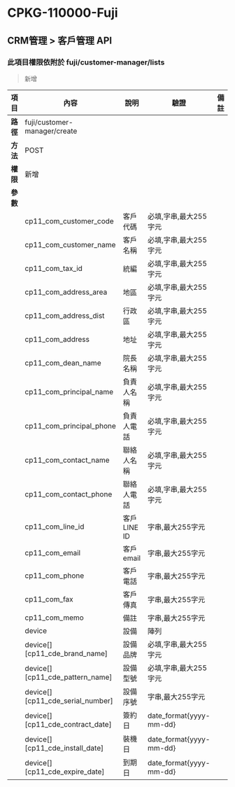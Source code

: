 # CPKG-110000-Fuji

## CRM管理 > 客戶管理 API

### 此項目權限依附於 fuji/customer-manager/lists

> 新增

| 項目                      | 內容                       | 說明                |驗證                      |   備註         |
|---------------------------|----------------------------|----------------------|-----------------|----------------|
| <b>路徑</b>               | fuji/customer-manager/create    |                        |                |                  |
| <b>方法</b>               | POST                        |                    |                    |                 |
| <b>權限</b>               | 新增                       |                     |                   |                 |
| <b>參數</b>               |                            |                       |                 |                 |
|                           | cp11_com_customer_code            | 客戶代碼            | 必填,字串,最大255字元          |                 |
|                           | cp11_com_customer_name      | 客戶名稱            | 必填,字串,最大255字元          |                 |
|                           | cp11_com_tax_id      | 統編            | 必填,字串,最大255字元          |                 |
|                           | cp11_com_address_area      | 地區            | 必填,字串,最大255字元          |                 |
|                           | cp11_com_address_dist      | 行政區            | 必填,字串,最大255字元         |                 |
|                           | cp11_com_address      | 地址            | 必填,字串,最大255字元          |                 |
|                           | cp11_com_dean_name      | 院長名稱            | 必填,字串,最大255字元          |                 |
|                           | cp11_com_principal_name      | 負責人名稱            | 必填,字串,最大255字元          |                 |
|                           | cp11_com_principal_phone      | 負責人電話            | 必填,字串,最大255字元          |                 |
|                           | cp11_com_contact_name      | 聯絡人名稱            | 必填,字串,最大255字元          |                 |
|                           | cp11_com_contact_phone      | 聯絡人電話            | 必填,字串,最大255字元          |                 |
|                           | cp11_com_line_id      | 客戶LINE ID            | 字串,最大255字元          |                 |
|                           | cp11_com_email      | 客戶email            | 字串,最大255字元          |                 |
|                           | cp11_com_phone      | 客戶電話            | 字串,最大255字元          |                 |
|                           | cp11_com_fax      | 客戶傳真            | 字串,最大255字元          |                 |
|                           | cp11_com_memo      | 備註            | 字串,最大255字元          |                 |
|                           | device      | 設備            | 陣列          |                 |
|                           | device[][cp11_cde_brand_name]      | 設備品牌            | 必填,字串,最大255字元          |                 |
|                           | device[][cp11_cde_pattern_name]      | 設備型號            | 必填,字串,最大255字元          |                 |
|                           | device[][cp11_cde_serial_number]      | 設備序號            | 字串,最大255字元          |                 |
|                           | device[][cp11_cde_contract_date]      | 簽約日            | date_format{yyyy-mm-dd}          |                 |
|                           | device[][cp11_cde_install_date]      | 裝機日            | date_format{yyyy-mm-dd}          |                 |
|                           | device[][cp11_cde_expire_date]      | 到期日            | date_format{yyyy-mm-dd}          |                 |
